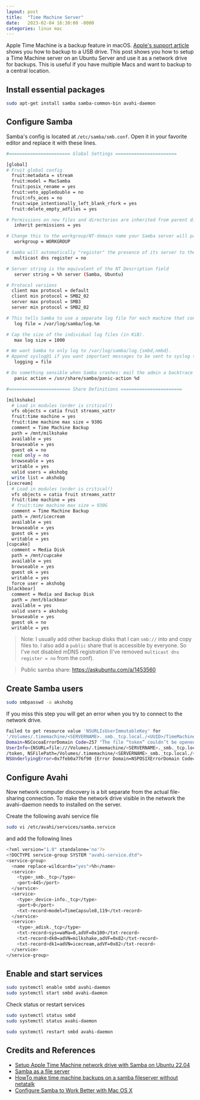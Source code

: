 ```yaml
---
layout: post
title:  "Time Machine Server"
date:   2023-02-04 16:30:00 -0000
categories: linux mac
---
```

Apple Time Machine is a backup feature in macOS. [Apple's support article](https://support.apple.com/en-us/HT201250) shows you how to backup to a USB drive. This post shows you how to setup a Time Machine server on an Ubuntu Server and use it as a network drive for backups. This is useful if you have multiple Macs and want to backup to a central location.

## Install essential packages

```bash
sudo apt-get install samba samba-common-bin avahi-daemon
```

## Configure Samba

Samba's config is located at `/etc/samba/smb.conf`. Open it in your favorite editor and replace it with these lines.

```bash
#======================= Global Settings =======================

[global]
# Fruit global config
  fruit:metadata = stream
  fruit:model = MacSamba
  fruit:posix_rename = yes
  fruit:veto_appledouble = no
  fruit:nfs_aces = no
  fruit:wipe_intentionally_left_blank_rfork = yes
  fruit:delete_empty_adfiles = yes

# Permissions on new files and directories are inherited from parent directory
   inherit permissions = yes

# Change this to the workgroup/NT-domain name your Samba server will part of
   workgroup = WORKGROUP

# Samba will automatically "register" the presence of its server to the rest of the network using mDNS. Since we are using avahi for this we can disable mdns registration.
   multicast dns register = no

# Server string is the equivalent of the NT Description field
   server string = %h server (Samba, Ubuntu)

# Protocol versions
  client max protocol = default
  client min protocol = SMB2_02
  server max protocol = SMB3
  server min protocol = SMB2_02

# This tells Samba to use a separate log file for each machine that connects
   log file = /var/log/samba/log.%m

# Cap the size of the individual log files (in KiB).
   max log size = 1000

# We want Samba to only log to /var/log/samba/log.{smbd,nmbd}.
# Append syslog@1 if you want important messages to be sent to syslog too.
   logging = file

# Do something sensible when Samba crashes: mail the admin a backtrace
   panic action = /usr/share/samba/panic-action %d

#======================= Share Definitions =======================

[milkshake]
  # Load in modules (order is critical!)
  vfs objects = catia fruit streams_xattr
  fruit:time machine = yes
  fruit:time machine max size = 930G
  comment = Time Machine Backup
  path = /mnt/milkshake
  available = yes
  browseable = yes
  guest ok = no
  read only = no
  browseable = yes
  writable = yes
  valid users = akshobg
  write list = akshobg
[icecream]
  # Load in modules (order is critical!)
  vfs objects = catia fruit streams_xattr
  fruit:time machine = yes
  # fruit:time machine max size = 930G
  comment = Time Machine Backup
  path = /mnt/icecream
  available = yes
  browseable = yes
  guest ok = yes
  writable = yes
[cupcake]
  comment = Media Disk
  path = /mnt/cupcake
  available = yes
  browseable = yes
  guest ok = yes
  writable = yes
  force user = akshobg
[blackbear]
  comment = Media and Backup Disk
  path = /mnt/blackbear
  available = yes
  valid users = akshobg
  browseable = yes
  guest ok = no
  writable = yes
```

> Note: I usually add other backup disks that I can `smb://` into and copy files to. I also add a `public` share that is accessible by everyone. So I've not disabled mDNS registration (I've removed `multicast dns register = no` from the conf).

> Public samba share: https://askubuntu.com/a/1453560

## Create Samba users

```bash
sudo smbpasswd -a akshobg
```

If you miss this step you will get an error when you try to connect to the network drive.

```bash
Failed to get resource value 'NSURLIsUserImmutableKey' for 
'/Volumes/.timemachine/<SERVERNAME>._smb._tcp.local./<UUID>/TimeMachine/<UUID>.sparsebundle/token', error: Error 
Domain=NSCocoaErrorDomain Code=257 "The file “token” couldn’t be opened because you don’t have permission to view it." 
UserInfo={NSURL=file:///Volumes/.timemachine/<SERVERNAME>._smb._tcp.local./<UUID>/TimeMachine/<UUID>.sparsebundle
/token, NSFilePath=/Volumes/.timemachine/<SERVERNAME>_smb._tcp.local./<UUID>/TimeMachine/<UUID>.sparsebundle/token,  
NSUnderlyingError=0x7feb0a776f90 {Error Domain=NSPOSIXErrorDomain Code=13 "Permission denied"}}
```

## Configure Avahi

Now network computer discovery is a bit separate from the actual file-sharing connection. To make the network drive visible in the network the avahi-daemon needs to installed on the server.

Create the following avahi service file

```bash
sudo vi /etc/avahi/services/samba.service
```

and add the following lines

```bash
<?xml version="1.0" standalone='no'?>
<!DOCTYPE service-group SYSTEM "avahi-service.dtd">
<service-group>
  <name replace-wildcards="yes">%h</name>
  <service>
    <type>_smb._tcp</type>
    <port>445</port>
  </service>
  <service>
    <type>_device-info._tcp</type>
    <port>0</port>
    <txt-record>model=TimeCapsule8,119</txt-record>
  </service>
  <service>
    <type>_adisk._tcp</type>
    <txt-record>sys=waMa=0,adVF=0x100</txt-record>
    <txt-record>dk0=adVN=milkshake,adVF=0x82</txt-record>
    <txt-record>dk1=adVN=icecream,adVF=0x82</txt-record>
  </service>
</service-group>
```

## Enable and start services

```bash
sudo systemctl enable smbd avahi-daemon
sudo systemctl start smbd avahi-daemon
```

Check status or restart services

```bash
sudo systemctl status smbd
sudo systemctl status avahi-daemon

sudo systemctl restart smbd avahi-daemon
```

## Credits and References

- [Setup Apple Time Machine network drive with Samba on Ubuntu 22.04](https://blog.jhnr.ch/2023/01/09/setup-apple-time-machine-network-drive-with-samba-on-ubuntu-22.04/)
- [Samba as a file server](https://ubuntu.com/server/docs/samba-file-server)
- [HowTo make time machine backups on a samba fileserver without netatalk](https://www.reddit.com/r/homelab/comments/83vkaz/howto_make_time_machine_backups_on_a_samba/)
- [Configure Samba to Work Better with Mac OS X](https://wiki.samba.org/index.php/Configure_Samba_to_Work_Better_with_Mac_OS_X)
